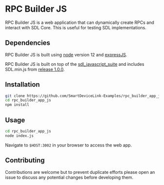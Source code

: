 # RPC Builder JS

RPC Builder JS is a web application that can dynamically create RPCs and interact with SDL Core. This is useful for testing SDL implementations.

## Dependencies

RPC Builder JS is built using [node](https://nodejs.org/) version 12 and [expressJS](https://expressjs.com/).

RPC Builder JS is built on top of the [sdl_javascript_suite](https://github.com/smartdevicelink/sdl_javascript_suite) and includes SDL.min.js from [release 1.0.0](https://github.com/smartdevicelink/sdl_javascript_suite/tree/1.0.0).

## Installation

```bash
git clone https://github.com/SmartDeviceLink-Examples/rpc_builder_app_js
cd rpc_builder_app_js
npm install
```

## Usage

```bash
cd rpc_builder_app_js
node index.js
```

Navigate to `$HOST:3002` in your browser to access the web app.

## Contributing
Contributions are welcome but to prevent duplicate efforts please open an issue to discuss any potential changes before developing them.